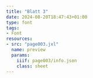```yaml
---
title: "Blatt 3"
date: 2024-08-20T18:47:43+01:00
type: font
tags:
- Font
resources:
- src: "page003.jxl"
  name: preview
  params:
    iiif: page003/info.json
    class: sheet
---
```

